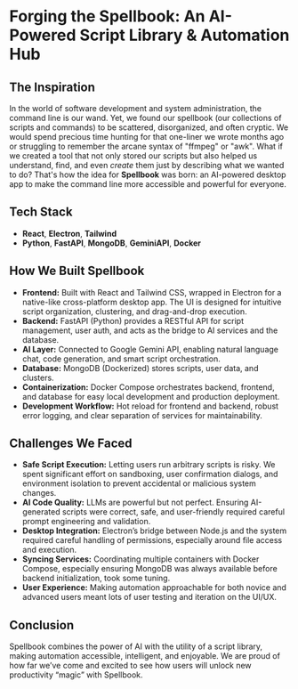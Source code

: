 # Forging the Spellbook: An AI-Powered Script Library & Automation Hub

## The Inspiration

In the world of software development and system administration, the command line is our wand. Yet, we found our spellbook (our collections of scripts and commands) to be scattered, disorganized, and often cryptic. We would spend precious time hunting for that one-liner we wrote months ago or struggling to remember the arcane syntax of "ffmpeg" or "awk". What if we created a tool that not only stored our scripts but also helped us understand, find, and even *create* them just by describing what we wanted to do? That's how the idea for **Spellbook** was born: an AI-powered desktop app to make the command line more accessible and powerful for everyone.

<div>
<youtube embedId="D-aOsV4E7Nc">
</div>

## Tech Stack
- **React**, **Electron**, **Tailwind**
- **Python**, **FastAPI**, **MongoDB**, **GeminiAPI**, **Docker**


## How We Built Spellbook

- **Frontend:** Built with React and Tailwind CSS, wrapped in Electron for a native-like cross-platform desktop app. The UI is designed for intuitive script organization, clustering, and drag-and-drop execution.
- **Backend:** FastAPI (Python) provides a RESTful API for script management, user auth, and acts as the bridge to AI services and the database.
- **AI Layer:** Connected to Google Gemini API, enabling natural language chat, code generation, and smart script orchestration.
- **Database:** MongoDB (Dockerized) stores scripts, user data, and clusters.
- **Containerization:** Docker Compose orchestrates backend, frontend, and database for easy local development and production deployment.
- **Development Workflow:** Hot reload for frontend and backend, robust error logging, and clear separation of services for maintainability.


## Challenges We Faced

- **Safe Script Execution:** Letting users run arbitrary scripts is risky. We spent significant effort on sandboxing, user confirmation dialogs, and environment isolation to prevent accidental or malicious system changes.
- **AI Code Quality:** LLMs are powerful but not perfect. Ensuring AI-generated scripts were correct, safe, and user-friendly required careful prompt engineering and validation.
- **Desktop Integration:** Electron’s bridge between Node.js and the system required careful handling of permissions, especially around file access and execution.
- **Syncing Services:** Coordinating multiple containers with Docker Compose, especially ensuring MongoDB was always available before backend initialization, took some tuning.
- **User Experience:** Making automation approachable for both novice and advanced users meant lots of user testing and iteration on the UI/UX.

## Conclusion

Spellbook combines the power of AI with the utility of a script library, making automation accessible, intelligent, and enjoyable. We are proud of how far we’ve come and excited to see how users will unlock new productivity “magic” with Spellbook.